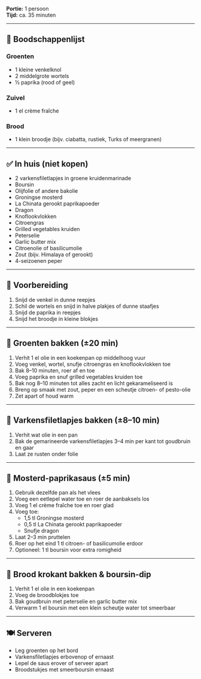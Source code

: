 **Portie:** 1 persoon  
**Tijd:** ca. 35 minuten

---

## 🛒 Boodschappenlijst

### Groenten
- 1 kleine venkelknol  
- 2 middelgrote wortels  
- ½ paprika (rood of geel)

### Zuivel
- 1 el crème fraîche

### Brood
- 1 klein broodje (bijv. ciabatta, rustiek, Turks of meergranen)

---

## ✅ In huis (niet kopen)

- 2 varkensfiletlapjes in groene kruidenmarinade  
- Boursin  
- Olijfolie of andere bakolie  
- Groningse mosterd  
- La Chinata gerookt paprikapoeder  
- Dragon  
- Knoflookvlokken  
- Citroengras  
- Grilled vegetables kruiden  
- Peterselie  
- Garlic butter mix  
- Citroenolie of basilicumolie  
- Zout (bijv. Himalaya of gerookt)  
- 4-seizoenen peper

---

## 🔪 Voorbereiding

1. Snijd de venkel in dunne reepjes  
2. Schil de wortels en snijd in halve plakjes of dunne staafjes  
3. Snijd de paprika in reepjes  
4. Snijd het broodje in kleine blokjes

---

## 🥕 Groenten bakken (±20 min)

1. Verhit 1 el olie in een koekenpan op middelhoog vuur  
2. Voeg venkel, wortel, snufje citroengras en knoflookvlokken toe  
3. Bak 8–10 minuten, roer af en toe  
4. Voeg paprika en snuf grilled vegetables kruiden toe  
5. Bak nog 8–10 minuten tot alles zacht en licht gekarameliseerd is  
6. Breng op smaak met zout, peper en een scheutje citroen- of pesto-olie  
7. Zet apart of houd warm

---

## 🥩 Varkensfiletlapjes bakken (±8–10 min)

1. Verhit wat olie in een pan  
2. Bak de gemarineerde varkensfiletlapjes 3–4 min per kant tot goudbruin en gaar  
3. Laat ze rusten onder folie

---

## 🥣 Mosterd-paprikasaus (±5 min)

1. Gebruik dezelfde pan als het vlees  
2. Voeg een eetlepel water toe en roer de aanbaksels los  
3. Voeg 1 el crème fraîche toe en roer glad  
4. Voeg toe:
   - 1,5 tl Groningse mosterd  
   - 0,5 tl La Chinata gerookt paprikapoeder  
   - Snufje dragon  
5. Laat 2–3 min pruttelen  
6. Roer op het eind 1 tl citroen- of basilicumolie erdoor  
7. Optioneel: 1 tl boursin voor extra romigheid

---

## 🥖 Brood krokant bakken & boursin-dip

1. Verhit 1 el olie in een koekenpan  
2. Voeg de broodblokjes toe  
3. Bak goudbruin met peterselie en garlic butter mix  
4. Verwarm 1 el boursin met een klein scheutje water tot smeerbaar

---

## 🍽️ Serveren

- Leg groenten op het bord  
- Varkensfiletlapjes erbovenop of ernaast  
- Lepel de saus erover of serveer apart  
- Broodstukjes met smeerboursin ernaast